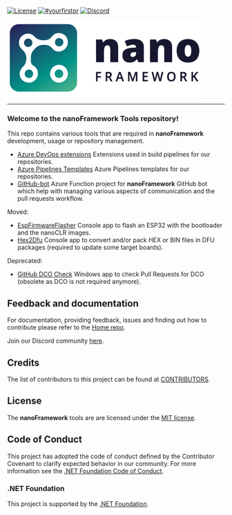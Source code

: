 [![License](https://img.shields.io/badge/License-MIT-blue.svg)](LICENSE) [![#yourfirstpr](https://img.shields.io/badge/first--timers--only-friendly-blue.svg)](https://github.com/nanoframework/Home/blob/master/CONTRIBUTING.md) [![Discord](https://img.shields.io/discord/478725473862549535.svg)](https://discord.gg/gCyBu8T)

![nanoFramework logo](https://github.com/nanoframework/Home/blob/master/resources/logo/nanoFramework-repo-logo.png)

-----

### Welcome to the **nanoFramework** Tools repository!

This repo contains various tools that are required in **nanoFramework** development, usage or repository management.

* [Azure DevOps extensions](AzureDevOps) Extensions used in build pipelines for our repositories.
* [Azure Pipelines Templates](azure-pipelines-templates) Azure Pipelines templates for our repositories.
* [GitHub-bot](AzureFunction-github-bot) Azure Function project for **nanoFramework** GitHub bot which help with managing various aspects of communication and the pull requests workflow.

Moved:

* [EspFirmwareFlasher](https://github.com/nanoframework/esp32-firmware-flasher) Console app to flash an ESP32 with the bootloader and the nanoCLR images.
* [Hex2Dfu](https://github.com/nanoframework/hex2dfu) Console app to convert and/or pack HEX or BIN files in DFU packages (required to update some target boards).

Deprecated:

* [GitHub DCO Check](GitHubDcoCheck) Windows app to check Pull Requests for DCO (obsolete as DCO is not required anymore).

## Feedback and documentation

For documentation, providing feedback, issues and finding out how to contribute please refer to the [Home repo](https://github.com/nanoframework/Home).

Join our Discord community [here](https://discord.gg/gCyBu8T).

## Credits

The list of contributors to this project can be found at [CONTRIBUTORS](https://github.com/nanoframework/Home/blob/master/CONTRIBUTORS.md).

## License

The **nanoFramework** tools are are licensed under the [MIT license](LICENSE.md).

## Code of Conduct

This project has adopted the code of conduct defined by the Contributor Covenant to clarify expected behavior in our community.
For more information see the [.NET Foundation Code of Conduct](https://dotnetfoundation.org/code-of-conduct).

### .NET Foundation

This project is supported by the [.NET Foundation](https://dotnetfoundation.org).
